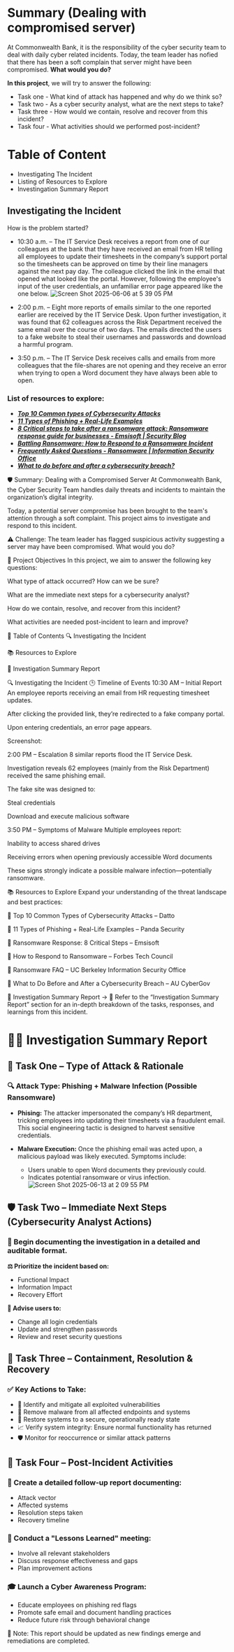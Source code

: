# Summary (Dealing with compromised server)
At Commonwealth Bank, it is the responsibility of the cyber security team to deal with daily cyber related incidents. Today, the team leader has nofied that there has been a soft complain that server might have been compromised. **What would you do?**

**In this project**, we will try to answer the following:
* Task one - What kind of attack has happened and why do we think so?
* Task two - As a cyber security analyst, what are the next steps to take? 
* Task three - How would we contain, resolve and recover from this incident? 
* Task four - What activities should we performed post-incident?

# Table of Content 
* Investigating The Incident
* Listing of Resources to Explore
* Investingation Summary Report

## Investigating the Incident 
How is the problem started?
* 10:30 a.m. – The IT Service Desk receives a report from one of our colleagues at the bank that they have received an email from HR telling all employees to update their timesheets in the company’s support portal so the timesheets can be approved on time by their line managers against the next pay day. The colleague clicked the link in the email that opened what looked like the portal. However, following the employee's input of the user credentials, an unfamiliar error page appeared like the one below.
![Screen Shot 2025-06-06 at 5 39 05 PM](https://github.com/user-attachments/assets/d9435f78-86cb-4bd7-8dcc-4ff24c09a5d2)

* 2:00 p.m. – Eight more reports of emails similar to the one reported earlier are received by the IT Service Desk. Upon further investigation, it was found that 62 colleagues across the Risk Department received the same email over the course of two days.  The emails directed the users to a fake website to steal their usernames and passwords and download a harmful program.
* 3:50 p.m. – The IT Service Desk receives calls and emails from more colleagues that the file-shares are not opening and they receive an error when trying to open a Word document they have always been able to open.


### List of resources to explore:
- ***[Top 10 Common types of Cybersecurity Attacks](https://www.datto.com/blog/common-types-of-cyber-security-attacks/)***
- ***[11 Types of Phishing + Real-Life Examples](https://www.pandasecurity.com/en/mediacenter/types-of-phishing/)*** 
- ***[8 Critical steps to take after a ransomware attack: Ransomware response guide for businesses - Emsisoft | Security Blog](https://www.emsisoft.com/en/blog/36921/8-critical-steps-to-take-after-a-ransomware-attack-ransomware-response-guide-for-businesses/)***
- ***[Battling Ransomware: How to Respond to a Ransomware Incident](https://www.forbes.com/councils/forbestechcouncil/2018/12/27/battling-ransomware-how-to-respond-to-a-ransomware-incident/)***
- ***[Frequently Asked Questions - Ransomware | Information Security Office](https://security.berkeley.edu/faq/ransomware/)***
- ***[What to do before and after a cybersecurity breach?](https://www.american.edu/kogod/research/cybergov/upload/what-to-do.pdf)***


🛡️ Summary: Dealing with a Compromised Server
At Commonwealth Bank, the Cyber Security Team handles daily threats and incidents to maintain the organization’s digital integrity.

Today, a potential server compromise has been brought to the team's attention through a soft complaint. This project aims to investigate and respond to this incident.

⚠️ Challenge:
The team leader has flagged suspicious activity suggesting a server may have been compromised.
What would you do?

🎯 Project Objectives
In this project, we aim to answer the following key questions:

What type of attack occurred? How can we be sure?

What are the immediate next steps for a cybersecurity analyst?

How do we contain, resolve, and recover from this incident?

What activities are needed post-incident to learn and improve?

🧭 Table of Contents
🔍 Investigating the Incident

📚 Resources to Explore

📝 Investigation Summary Report

🔍 Investigating the Incident
🕒 Timeline of Events
10:30 AM – Initial Report
An employee reports receiving an email from HR requesting timesheet updates.

After clicking the provided link, they’re redirected to a fake company portal.

Upon entering credentials, an error page appears.

Screenshot:


2:00 PM – Escalation
8 similar reports flood the IT Service Desk.

Investigation reveals 62 employees (mainly from the Risk Department) received the same phishing email.

The fake site was designed to:

Steal credentials

Download and execute malicious software

3:50 PM – Symptoms of Malware
Multiple employees report:

Inability to access shared drives

Receiving errors when opening previously accessible Word documents

These signs strongly indicate a possible malware infection—potentially ransomware.

📚 Resources to Explore
Expand your understanding of the threat landscape and best practices:

🔗 Top 10 Common Types of Cybersecurity Attacks – Datto

🔗 11 Types of Phishing + Real-Life Examples – Panda Security

🔗 Ransomware Response: 8 Critical Steps – Emsisoft

🔗 How to Respond to Ransomware – Forbes Tech Council

🔗 Ransomware FAQ – UC Berkeley Information Security Office

🔗 What to Do Before and After a Cybersecurity Breach – AU CyberGov

📝 Investigation Summary Report →
📍 Refer to the “Investigation Summary Report” section for an in-depth breakdown of the tasks, responses, and learnings from this incident.

# 🕵️‍♀️ Investigation Summary Report
## 🧩 Task One – Type of Attack & Rationale
### 🔍 Attack Type: Phishing + Malware Infection (Possible Ransomware)
* **Phising:**
The attacker impersonated the company’s HR department, tricking employees into updating their timesheets via a fraudulent email. This social engineering tactic is designed to harvest sensitive credentials.

* **Malware Execution:**
Once the phishing email was acted upon, a malicious payload was likely executed. Symptoms include:
    - Users unable to open Word documents they previously could.
    - Indicates potential ransomware or virus infection.
![Screen Shot 2025-06-13 at 2 09 55 PM](https://github.com/user-attachments/assets/bf32f52a-afbe-495b-9f47-51524ac79111)


## 🛡 Task Two – Immediate Next Steps (Cybersecurity Analyst Actions)
### 📝 Begin documenting the investigation in a detailed and auditable format.

**⚖️ Prioritize the incident based on:**

* Functional Impact
* Information Impact
* Recovery Effort

**🔐 Advise users to:**

* Change all login credentials
* Update and strengthen passwords
* Review and reset security questions

## 🔧 Task Three – Containment, Resolution & Recovery
### ✅ Key Actions to Take:
* 🔎 Identify and mitigate all exploited vulnerabilities
* 🧼 Remove malware from all affected endpoints and systems
* 🔁 Restore systems to a secure, operationally ready state
* 📈 Verify system integrity: Ensure normal functionality has returned
* 🛡 Monitor for reoccurrence or similar attack patterns

  
## 🧠 Task Four – Post-Incident Activities
### 📄 Create a detailed follow-up report documenting:

* Attack vector
* Affected systems
* Resolution steps taken
* Recovery timeline

### 🧩 Conduct a "Lessons Learned" meeting:

* Involve all relevant stakeholders
* Discuss response effectiveness and gaps
* Plan improvement actions

### 🎓 Launch a Cyber Awareness Program:

* Educate employees on phishing red flags
* Promote safe email and document handling practices
* Reduce future risk through behavioral change

📌 Note: This report should be updated as new findings emerge and remediations are completed. 









